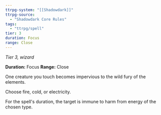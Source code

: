 ```yaml
---
ttrpg-system: "[[Shadowdark]]"
ttrpg-source: 
  - "Shadowdark Core Rules"
tags:
  - "ttrpg/spell"
tier: 3
duration: Focus
range: Close
---
```

*Tier 3, wizard*

**Duration:** Focus
**Range:** Close

One creature you touch becomes impervious to the wild fury of the elements.

Choose fire, cold, or electricity.

For the spell's duration, the target is immune to harm from energy of the chosen type.

